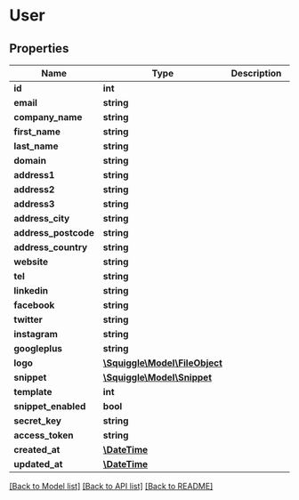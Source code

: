 # User

## Properties
Name | Type | Description | Notes
------------ | ------------- | ------------- | -------------
**id** | **int** |  | [optional] 
**email** | **string** |  | [optional] 
**company_name** | **string** |  | [optional] 
**first_name** | **string** |  | [optional] 
**last_name** | **string** |  | [optional] 
**domain** | **string** |  | [optional] 
**address1** | **string** |  | [optional] 
**address2** | **string** |  | [optional] 
**address3** | **string** |  | [optional] 
**address_city** | **string** |  | [optional] 
**address_postcode** | **string** |  | [optional] 
**address_country** | **string** |  | [optional] 
**website** | **string** |  | [optional] 
**tel** | **string** |  | [optional] 
**linkedin** | **string** |  | [optional] 
**facebook** | **string** |  | [optional] 
**twitter** | **string** |  | [optional] 
**instagram** | **string** |  | [optional] 
**googleplus** | **string** |  | [optional] 
**logo** | [**\Squiggle\Model\FileObject**](FileObject.md) |  | [optional] 
**snippet** | [**\Squiggle\Model\Snippet**](Snippet.md) |  | [optional] 
**template** | **int** |  | [optional] 
**snippet_enabled** | **bool** |  | [optional] 
**secret_key** | **string** |  | [optional] 
**access_token** | **string** |  | [optional] 
**created_at** | [**\DateTime**](\DateTime.md) |  | [optional] 
**updated_at** | [**\DateTime**](\DateTime.md) |  | [optional] 

[[Back to Model list]](../README.md#documentation-for-models) [[Back to API list]](../README.md#documentation-for-api-endpoints) [[Back to README]](../README.md)


